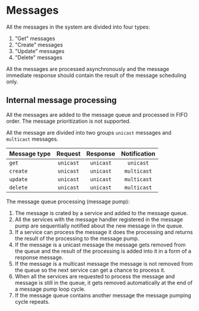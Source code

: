 # Messages

All the messages in the system are divided into four types:
1. "Get" messages
2. "Create" messages
3. "Update" messages
4. "Delete" messages

All the messages are processed asynchronously and the message immediate response should contain the result of the message scheduling only.

## Internal message processing
All the messages are added to the message queue and processed in FIFO order. The message prioritization is not supported.

All the message are divided into two groups `unicast` messages and `multicast` messages.

|Message type|Request|Response|Notification|
|---------|:-------:|:--------:|:------------:|
|`get`|`unicast`|`unicast`|`unicast`|
|`create`|`unicast`|`unicast`|`multicast`|
|`update`|`unicast`|`unicast`|`multicast`|
|`delete`|`unicast`|`unicast`|`multicast`|

The message queue processing (message pump):
1. The message is crated by a service and added to the message queue.
2. All the services with the message handler registered in the message pump are sequentially notified about the new message in the queue.
3. If a service can process the message it does the processing and returns the result of the processing to the message pump.
4. If the message is a unicast message the message gets removed from the queue and the result of the processing is added into it in a form of a response message.
5. If the message is a multicast message the message is not removed from the queue so the next service can get a chance to process it.
6. When all the services are requested to process the message and message is still in the queue, it gets removed automatically at the end of a message pump loop cycle.
7. If the message queue contains another message the message pumping cycle repeats.
